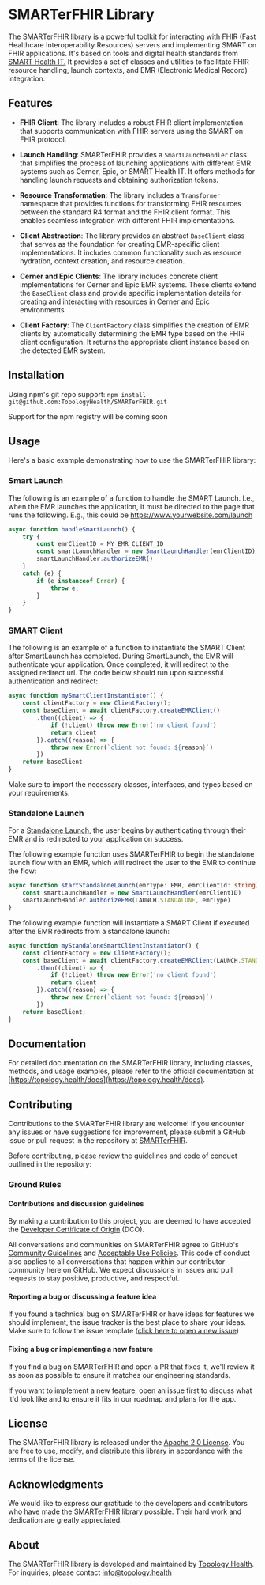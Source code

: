 # SMARTerFHIR Library

The SMARTerFHIR library is a powerful toolkit for interacting with FHIR (Fast Healthcare Interoperability Resources) servers and implementing SMART on FHIR applications. It's based on tools and digital health standards from [SMART Health IT.](https://smarthealthit.org/) It provides a set of classes and utilities to facilitate FHIR resource handling, launch contexts, and EMR (Electronic Medical Record) integration.

## Features

- **FHIR Client**: The library includes a robust FHIR client implementation that supports communication with FHIR servers using the SMART on FHIR protocol.

- **Launch Handling**: SMARTerFHIR provides a `SmartLaunchHandler` class that simplifies the process of launching applications with different EMR systems such as Cerner, Epic, or SMART Health IT. It offers methods for handling launch requests and obtaining authorization tokens.

- **Resource Transformation**: The library includes a `Transformer` namespace that provides functions for transforming FHIR resources between the standard R4 format and the FHIR client format. This enables seamless integration with different FHIR implementations.

- **Client Abstraction**: The library provides an abstract `BaseClient` class that serves as the foundation for creating EMR-specific client implementations. It includes common functionality such as resource hydration, context creation, and resource creation.

- **Cerner and Epic Clients**: The library includes concrete client implementations for Cerner and Epic EMR systems. These clients extend the `BaseClient` class and provide specific implementation details for creating and interacting with resources in Cerner and Epic environments.

- **Client Factory**: The `ClientFactory` class simplifies the creation of EMR clients by automatically determining the EMR type based on the FHIR client configuration. It returns the appropriate client instance based on the detected EMR system.

## Installation

Using npm's git repo support: `npm install git@github.com:TopologyHealth/SMARTerFHIR.git`

Support for the npm registry will be coming soon

 <!-- npm: -->
<!--
```bash
npm install smarter-fhir
``` -->

## Usage

Here's a basic example demonstrating how to use the SMARTerFHIR library:

### Smart Launch

The following is an example of a function to handle the SMART Launch. I.e., when the EMR launches the application, it must be directed to the page that runs the following. E.g., this could be https://www.yourwebsite.com/launch

```typescript
async function handleSmartLaunch() {
    try {
        const emrClientID = MY_EMR_CLIENT_ID
        const smartLaunchHandler = new SmartLaunchHandler(emrClientID)
        smartLaunchHandler.authorizeEMR()
    }
    catch (e) {
        if (e instanceof Error) {
            throw e;
        }
    }
}
```

### SMART Client

The following is an example of a function to instantiate the SMART Client after SmartLaunch has completed. During SmartLaunch, the EMR will authenticate your application. Once completed, it will redirect to the assigned redirect url. The code below should run upon successful authentication and redirect:

```typescript
async function mySmartClientInstantiator() {
    const clientFactory = new ClientFactory();
    const baseClient = await clientFactory.createEMRClient()
        .then((client) => {
            if (!client) throw new Error('no client found')
            return client
        }).catch((reason) => {
            throw new Error(`client not found: ${reason}`)
        })
    return baseClient
}
```

Make sure to import the necessary classes, interfaces, and types based on your requirements.

### Standalone Launch

For a [Standalone Launch](https://build.fhir.org/ig/HL7/smart-app-launch/app-launch.html#launch-app-standalone-launch), the user begins by authenticating through their EMR and is redirected to your application on success.

The following example function uses SMARTerFHIR to begin the standalone launch flow with an EMR, which will redirect the user to the EMR to continue the flow:

```typescript
async function startStandaloneLaunch(emrType: EMR, emrClientId: string) {
    const smartLaunchHandler = new SmartLaunchHandler(emrClientID)
    smartLaunchHandler.authorizeEMR(LAUNCH.STANDALONE, emrType)
}
```

The following example function will instantiate a SMART Client if executed after the EMR redirects from a standalone launch:

```typescript
async function myStandaloneSmartClientInstantiator() {
    const clientFactory = new ClientFactory();
    const baseClient = await clientFactory.createEMRClient(LAUNCH.STANDALONE)
        .then((client) => {
            if (!client) throw new Error('no client found')
            return client
        }).catch((reason) => {
            throw new Error(`client not found: ${reason}`)
        })
    return baseClient;
}
```

## Documentation

For detailed documentation on the SMARTerFHIR library, including classes, methods, and usage examples, please refer to the official documentation at [https://topology.health/docs](https://topology.health/docs).

## Contributing

Contributions to the SMARTerFHIR library are welcome! If you encounter any issues or have suggestions for improvement, please submit a GitHub issue or pull request in the repository at [SMARTerFHIR](https://github.com/TopologyHealth/SMARTerFHIR).

Before contributing, please review the guidelines and code of conduct outlined in the repository:

### Ground Rules

#### Contributions and discussion guidelines

By making a contribution to this project, you are deemed to have accepted the [Developer Certificate of Origin](https://developercertificate.org/) (DCO).

All conversations and communities on SMARTerFHIR agree to GitHub's [Community Guidelines](https://help.github.com/en/github/site-policy/github-community-guidelines) and [Acceptable Use Policies](https://help.github.com/en/github/site-policy/github-acceptable-use-policies). This code of conduct also applies to all conversations that happen within our contributor community here on GitHub. We expect discussions in issues and pull requests to stay positive, productive, and respectful.
#### Reporting a bug or discussing a feature idea

If you found a technical bug on SMARTerFHIR or have ideas for features we should implement, the issue tracker is the best place to share your ideas. Make sure to follow the issue template ([click here to open a new issue](https://github.com/TopologyHealth/SMARTerFHIR/issues/new))

#### Fixing a bug or implementing a new feature

If you find a bug on SMARTerFHIR and open a PR that fixes it, we'll review it as soon as possible to ensure it matches our engineering standards.

If you want to implement a new feature, open an issue first to discuss what it'd look like and to ensure it fits in our roadmap and plans for the app.

## License

The SMARTerFHIR library is released under the [Apache 2.0 License](https://opensource.org/license/apache-2-0/). You are free to use, modify, and distribute this library in accordance with the terms of the license.

## Acknowledgments

We would like to express our gratitude to the developers and contributors who have made the SMARTerFHIR library possible. Their hard work and dedication are greatly appreciated.

## About

The SMARTerFHIR library is developed and maintained by [Topology Health](https://topology.health). For inquiries, please contact [info@topology.health](mailto:info@topology.health)
